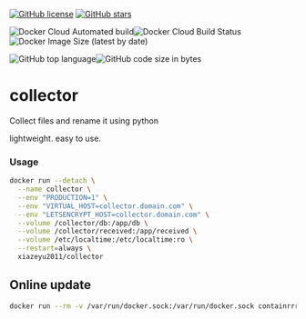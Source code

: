 [![GitHub license](https://img.shields.io/github/license/xiazeyu/collector)](https://github.com/xiazeyu/collector/blob/main/LICENSE) [![GitHub stars](https://img.shields.io/github/stars/xiazeyu/collector)](https://github.com/xiazeyu/collector/stargazers)

![Docker Cloud Automated build](https://img.shields.io/docker/cloud/automated/xiazeyu2011/collector)![Docker Cloud Build Status](https://img.shields.io/docker/cloud/build/xiazeyu2011/collector)![Docker Image Size (latest by date)](https://img.shields.io/docker/image-size/xiazeyu2011/collector)

![GitHub top language](https://img.shields.io/github/languages/top/xiazeyu/collector)![GitHub code size in bytes](https://img.shields.io/github/languages/code-size/xiazeyu/collector)

# collector

Collect files and rename it using python

lightweight. easy to use.

### Usage

```bash
docker run --detach \
  --name collector \
  --env "PRODUCTION=1" \
  --env "VIRTUAL_HOST=collector.domain.com" \
  --env "LETSENCRYPT_HOST=collector.domain.com" \
  --volume /collector/db:/app/db \
  --volume /collector/received:/app/received \
  --volume /etc/localtime:/etc/localtime:ro \
  --restart=always \
  xiazeyu2011/collector
```

## Online update

```bash
docker run --rm -v /var/run/docker.sock:/var/run/docker.sock containrrr/watchtower --cleanup --run-once collector
```

